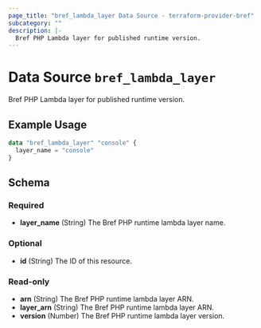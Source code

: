 ```yaml
---
page_title: "bref_lambda_layer Data Source - terraform-provider-bref"
subcategory: ""
description: |-
  Bref PHP Lambda layer for published runtime version.
---
```


# Data Source `bref_lambda_layer`

Bref PHP Lambda layer for published runtime version.

## Example Usage

```terraform
data "bref_lambda_layer" "console" {
  layer_name = "console"
}
```

## Schema

### Required

- **layer_name** (String) The Bref PHP runtime lambda layer name.

### Optional

- **id** (String) The ID of this resource.

### Read-only

- **arn** (String) The Bref PHP runtime lambda layer ARN.
- **layer_arn** (String) The Bref PHP runtime lambda layer ARN.
- **version** (Number) The Bref PHP runtime lambda layer version.


